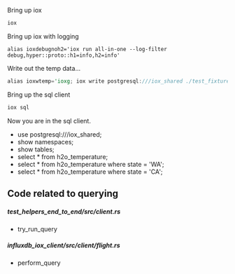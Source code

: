 
Bring up iox
```rust
iox
```

Bring up iox with logging
```
alias ioxdebugnoh2='iox run all-in-one --log-filter debug,hyper::proto::h1=info,h2=info'
```


Write out the temp data...
```rust
alias ioxwtemp='ioxg; iox write postgresql:///iox_shared ./test_fixtures/lineproto/temperature.lp --host http://localhost:8081'
```

Bring up the sql client
```rust
iox sql
```

Now you are in the sql client.

* use postgresql:///iox_shared;
* show namespaces;
* show tables;
* select * from h2o_temperature;
* select * from h2o_temperature where state = 'WA';
* select * from h2o_temperature where state = 'CA';

## Code related to querying

##### test_helpers_end_to_end/src/client.rs

* try_run_query

##### influxdb_iox_client/src/client/flight.rs

* perform_query
